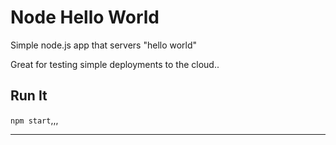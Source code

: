 # Node Hello World

Simple node.js app that servers "hello world"

Great for testing simple deployments to the cloud..

## Run It

`npm start`,,,

---

  
